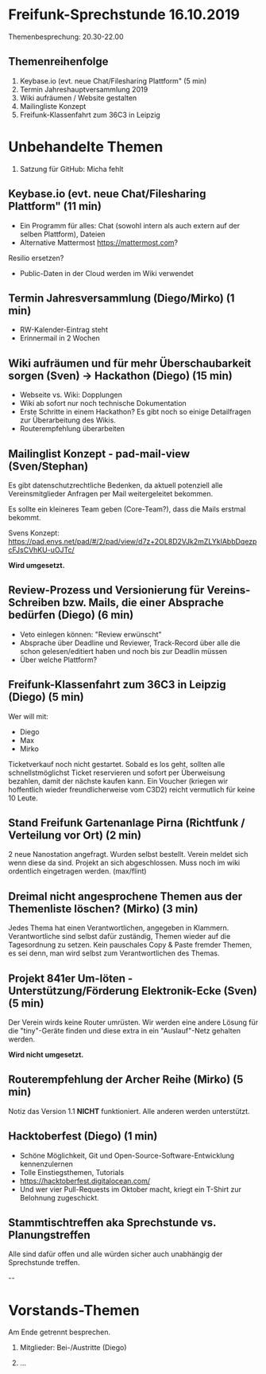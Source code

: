 ﻿# Freifunk-Sprechstunde 16.10.2019

Themenbesprechung: 20.30-22.00

## Themenreihenfolge

1. Keybase.io (evt. neue Chat/Filesharing Plattform" (5 min)
2. Termin Jahreshauptversammlung 2019
3. Wiki aufräumen / Website gestalten
4. Mailingliste Konzept
5. Freifunk-Klassenfahrt zum 36C3 in Leipzig

# Unbehandelte Themen

1. Satzung für GitHub: Micha fehlt


## Keybase.io (evt. neue Chat/Filesharing Plattform" (11 min)

- Ein Programm für alles: Chat (sowohl intern als auch extern auf der selben Plattform), Dateien
- Alternative Mattermost https://mattermost.com?

Resilio ersetzen?

- Public-Daten in der Cloud werden im Wiki verwendet

## Termin Jahresversammlung (Diego/Mirko) (1 min)

- RW-Kalender-Eintrag steht
- Erinnermail in 2 Wochen

## Wiki aufräumen und für mehr Überschaubarkeit sorgen (Sven) -> Hackathon (Diego) (15 min)

- Webseite vs. Wiki: Dopplungen
- Wiki ab sofort nur noch technische Dokumentation
- Erste Schritte in einem Hackathon? Es gibt noch so einige Detailfragen zur Überarbeitung des Wikis.
- Routerempfehlung überarbeiten

## Mailinglist Konzept - pad-mail-view (Sven/Stephan)

Es gibt datenschutzrechtliche Bedenken, da aktuell potenziell alle Vereinsmitglieder Anfragen per Mail weitergeleitet bekommen.

Es sollte ein kleineres Team geben (Core-Team?), dass die Mails erstmal bekommt.

Svens Konzept: https://pad.envs.net/pad/#/2/pad/view/d7z+2OL8D2VJk2mZLYklAbbDqezpcFJsCVhKU-uOJTc/

**Wird umgesetzt.**

## Review-Prozess und Versionierung für Vereins-Schreiben bzw. Mails, die einer Absprache bedürfen (Diego) (6 min)

- Veto einlegen können: "Review erwünscht"
- Absprache über Deadline und Reviewer, Track-Record über alle die schon gelesen/editiert haben und noch bis zur Deadlin müssen
- Über welche Plattform?

## Freifunk-Klassenfahrt zum 36C3 in Leipzig (Diego) (5 min)

Wer will mit:
- Diego
- Max
- Mirko

Ticketverkauf noch nicht gestartet. Sobald es los geht, sollten alle schnellstmöglichst Ticket reservieren und sofort per Überweisung bezahlen, damit der nächste kaufen kann. Ein Voucher (kriegen wir hoffentlich wieder freundlicherweise vom C3D2) reicht vermutlich für keine 10 Leute.

## Stand Freifunk Gartenanlage Pirna (Richtfunk / Verteilung vor Ort) (2 min)
2 neue Nanostation angefragt. Wurden selbst bestellt. Verein meldet sich wenn diese da sind. Projekt an sich abgeschlossen. Muss noch im wiki ordentlich eingetragen werden. (max/flint)

## Dreimal nicht angesprochene Themen aus der Themenliste löschen? (Mirko) (3 min)

Jedes Thema hat einen Verantwortlichen, angegeben in Klammern. Verantwortliche sind selbst dafür zuständig, Themen wieder auf die Tagesordnung zu setzen. Kein pauschales Copy & Paste fremder Themen, es sei denn, man wird selbst zum Verantwortlichen des Themas.

## Projekt 841er Um-löten - Unterstützung/Förderung Elektronik-Ecke (Sven) (5 min)

Der Verein wirds keine Router umrüsten. Wir werden eine andere Lösung für die "tiny"-Geräte finden und diese extra in ein "Auslauf"-Netz gehalten werden.

**Wird nicht umgesetzt.**

## Routerempfehlung der Archer Reihe (Mirko) (5 min)

Notiz das Version 1.1 **NICHT** funktioniert. Alle anderen werden unterstützt.

## Hacktoberfest (Diego) (1 min)

- Schöne Möglichkeit, Git und Open-Source-Software-Entwicklung kennenzulernen
- Tolle Einstiegsthemen, Tutorials
- https://hacktoberfest.digitalocean.com/
- Und wer vier Pull-Requests im Oktober macht, kriegt ein T-Shirt zur Belohnung zugeschickt.

## Stammtischtreffen aka Sprechstunde vs. Planungstreffen

Alle sind dafür offen und alle würden sicher auch unabhängig der Sprechstunde treffen.


--

# Vorstands-Themen

Am Ende getrennt besprechen.

1. Mitglieder: Bei-/Austritte (Diego)

1. ...
